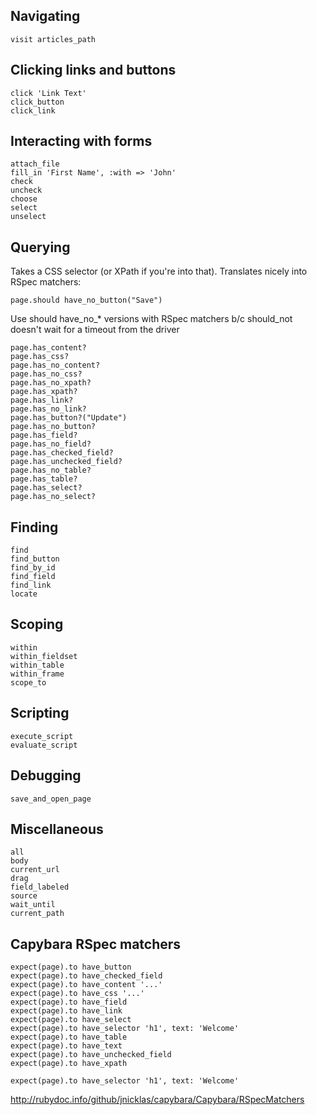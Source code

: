 Navigating
----------

    visit articles_path

Clicking links and buttons
--------------------------

    click 'Link Text'
    click_button
    click_link

Interacting with forms
----------------------

    attach_file
    fill_in 'First Name', :with => 'John'
    check
    uncheck
    choose
    select
    unselect

Querying
--------

Takes a CSS selector (or XPath if you're into that).
Translates nicely into RSpec matchers:

    page.should have_no_button("Save")

Use should have_no_* versions with RSpec matchers b/c
should_not doesn't wait for a timeout from the driver

    page.has_content?
    page.has_css?
    page.has_no_content?
    page.has_no_css?
    page.has_no_xpath?
    page.has_xpath?
    page.has_link?
    page.has_no_link?
    page.has_button?("Update")
    page.has_no_button?
    page.has_field?
    page.has_no_field?
    page.has_checked_field?
    page.has_unchecked_field?
    page.has_no_table?
    page.has_table?
    page.has_select?
    page.has_no_select?

Finding
-------

    find
    find_button
    find_by_id
    find_field
    find_link
    locate

Scoping
-------

    within
    within_fieldset
    within_table
    within_frame
    scope_to

Scripting
---------

    execute_script
    evaluate_script

Debugging
---------

    save_and_open_page

Miscellaneous
-------------

    all
    body
    current_url
    drag
    field_labeled
    source
    wait_until
    current_path

Capybara RSpec matchers
-----------------------

    expect(page).to have_button
    expect(page).to have_checked_field
    expect(page).to have_content '...'
    expect(page).to have_css '...'
    expect(page).to have_field
    expect(page).to have_link
    expect(page).to have_select
    expect(page).to have_selector 'h1', text: 'Welcome'
    expect(page).to have_table
    expect(page).to have_text
    expect(page).to have_unchecked_field
    expect(page).to have_xpath

    expect(page).to have_selector 'h1', text: 'Welcome'

http://rubydoc.info/github/jnicklas/capybara/Capybara/RSpecMatchers
